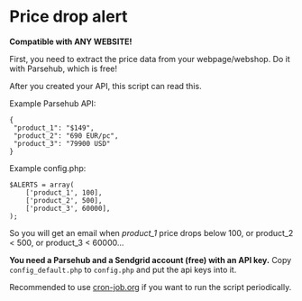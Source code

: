 # Price drop alert

__Compatible with ANY WEBSITE!__

First, you need to extract the price data from your webpage/webshop. Do it with Parsehub, which is free!

After you created your API, this script can read this.

Example Parsehub API:
```
{
 "product_1": "$149",
 "product_2": "690 EUR/pc",
 "product_3": "79900 USD"
}
```

Example config.php:
```
$ALERTS = array(
    ['product_1', 100],
    ['product_2', 500],
    ['product_3', 60000],
);
```

So you will get an email when _product_1_ price drops below 100, or product_2 < 500, or product_3 < 60000...

**You need a Parsehub and a Sendgrid account (free) with an API key.** Copy `config_default.php` to `config.php` and put the api keys into it.

Recommended to use [cron-job.org](https://cron-job.org/en/) if you want to run the script periodically.
